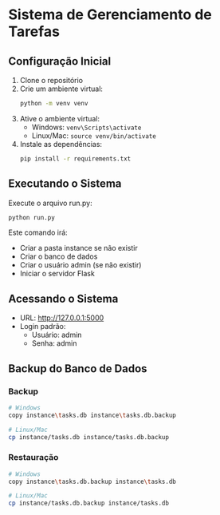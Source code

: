 # Sistema de Gerenciamento de Tarefas

## Configuração Inicial

1. Clone o repositório
2. Crie um ambiente virtual:
   ```bash
   python -m venv venv
   ```
3. Ative o ambiente virtual:
   - Windows: `venv\Scripts\activate`
   - Linux/Mac: `source venv/bin/activate`
4. Instale as dependências:
   ```bash
   pip install -r requirements.txt
   ```

## Executando o Sistema

Execute o arquivo run.py:
```bash
python run.py
```

Este comando irá:
- Criar a pasta instance se não existir
- Criar o banco de dados
- Criar o usuário admin (se não existir)
- Iniciar o servidor Flask

## Acessando o Sistema

- URL: http://127.0.0.1:5000
- Login padrão:
  - Usuário: admin
  - Senha: admin

## Backup do Banco de Dados

### Backup
```bash
# Windows
copy instance\tasks.db instance\tasks.db.backup

# Linux/Mac
cp instance/tasks.db instance/tasks.db.backup
```

### Restauração
```bash
# Windows
copy instance\tasks.db.backup instance\tasks.db

# Linux/Mac
cp instance/tasks.db.backup instance/tasks.db
``` 
